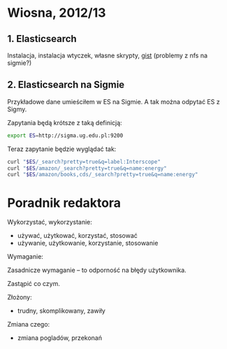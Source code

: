 # Wiosna, 2012/13


## 1. Elasticsearch

Instalacja, instalacja wtyczek, własne skrypty,
[gist](https://gist.github.com/wbzyl/5099266)
(problemy z nfs na sigmie?)


## 2. Elasticsearch na Sigmie

Przykładowe dane umieściłem w ES na Sigmie.
A tak można odpytać ES z Sigmy.

Zapytania będą krótsze z taką definicją:

```sh
export ES=http://sigma.ug.edu.pl:9200
```

Teraz zapytanie będzie wyglądać tak:

```sh
curl "$ES/_search?pretty=true&q=label:Interscope"
curl "$ES/amazon/_search?pretty=true&q=name:energy"
curl "$ES/amazon/books,cds/_search?pretty=true&q=name:energy"
```


# Poradnik redaktora

Wykorzystać, wykorzystanie:

* używać, użytkować, korzystać, stosować
* używanie, użytkowanie, korzystanie, stosowanie

Wymaganie:

Zasadnicze wymaganie – to odporność na błędy użytkownika.

Zastąpić co czym.

Złożony:

* trudny, skomplikowany, zawiły

Zmiana czego:

* zmiana pogladów, przekonań

